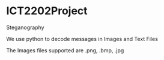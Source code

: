 # ICT2202Project

Steganography

We use python to decode messages in Images and Text Files

The Images files supported are .png, .bmp, .jpg

